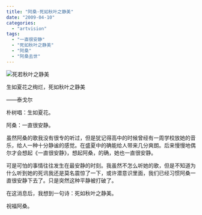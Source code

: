 ```yaml
---
title: "阿桑·死如秋叶之静美"
date: "2009-04-10"
categories: 
  - "artvision"
tags: 
  - "一直很安静"
  - "死如秋叶之静美"
  - "阿桑"
  - "阿桑去世"
---
```


![](images/310X200a.jpg "死若秋叶之静美")

生如夏花之绚烂，死如秋叶之静美

——泰戈尔

朴树唱：生如夏花。

阿桑：一直很安静。

虽然阿桑的歌我没有很专的听过，但是犹记得高中的时候曾经有一周学校放她的音乐，给人一种十分静谧的感觉。在盛夏中的确能给人带来几分爽朗。后来慢慢地偶尔才会想起《一直很安静》，想起阿桑，的确，她也一直很安静。

可是可怕的事情往往发生在最安静的时刻。我虽然不怎么听她的歌，但是不知道为什么听到她的死讯我还是莫名震惊了一下，或许潜意识里面，我们已经习惯阿桑一直很安静下去了。只是突然这种平静被打破了。

在这消息后，我想到一句诗：死如秋叶之静美。

祝福阿桑。
